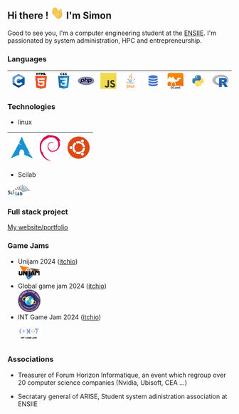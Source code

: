 ## Hi there ! <img  src="https://raw.githubusercontent.com/ABSphreak/ABSphreak/master/gifs/Hi.gif" width="30px">   I'm Simon

Good to see you, I'm a computer engineering student at the [ENSIIE](https://ensiie.fr). I'm passionated by system administration, HPC and entrepreneurship.

### Languages

<img title="C" alt="C" width="50px" src="https://raw.githubusercontent.com/github/explore/master/topics/c/c.png">|<img alt="HTML" title="HTML" width="50px" src="https://raw.githubusercontent.com/github/explore/master/topics/html/html.png">|<img alt="CSS" title="CSS" width="50px" src="https://raw.githubusercontent.com/github/explore/master/topics/css/css.png">|<img alt="PHP" title="PHP" width="50px" src="https://raw.githubusercontent.com/github/explore/master/topics/php/php.png">|<img alt="JS" title="JavaScript" width="50px" src="https://raw.githubusercontent.com/github/explore/master/topics/javascript/javascript.png">|<img alt="Java" title="Java" width="50px" src="https://raw.githubusercontent.com/github/explore/master/topics/java/java.png">|<img alt="SQL" title="SQL" width="50px" src="https://raw.githubusercontent.com/github/explore/master/topics/sql/sql.png">|<img alt="Ocaml" title="Ocaml" width="50px" src="https://raw.githubusercontent.com/github/explore/master/topics/ocaml/ocaml.png">|<img title="Python" alt="Python" width="50px" src="https://raw.githubusercontent.com/github/explore/master/topics/python/python.png" />|<img title="R" alt="R" width="50px" src="https://raw.githubusercontent.com/github/explore/master/topics/r/r.png" />
|--|--|--|--|--|--|--|--|--|--|


### Technologies

- linux

<img title="arch" alt="arch" width="50px" src="images/arch.png">| <img title="debian" alt="debian" width="50px" src="images/debian.png">| <img title="ubuntu" alt="ubuntu" width="50px" src="images/ubuntu.png"> 
|--|--|--|


- Scilab  
<img title="scilab" alt="scilab" width="50px" src="images/scilab.png"> 

### Full stack project

[My website/portfolio](https://belier.iiens.net) 


### Game Jams

- Unijam 2024  ([itchio](https://mathieu-coutant.itch.io/alter-maze))  
<a href = https://c-19.fr/actualites/unijam-2023/><img title="unijam" alt="unijam" width="50px" src="images/unijam.jpg"> </a>
- Global game jam 2024 ([itchio](https://globalgamejam.org/games/2024/clown-fight-4))   
<a href=https://globalgamejam.org><img title="unijam" alt="unijam" width="50px" src="images/globalGJ.png"></a>
- INT Game Jam 2024  ([itchio](https://hermier-jules.itch.io/ivan-the-intruder))   
<a href=https://intgamejam.fr><img title="unijam" alt="unijam" width="50px" src="images/INTGamejam.png"></a>



### Associations

- Treasurer of Forum Horizon Informatique, an event which regroup over 20 computer science companies (Nvidia, Ubisoft, CEA ...)

<!-- <div align='center'>
<img title="arise" alt="arise" width="150px" src="images/FHI.png" >
</div> -->

- Secratary general of ARISE, Student system adinistration association at ENSIIE 

<!-- <div align='center'>
<img title="arise" alt="arise" width="150px" src="images/arise.png" >
</div> -->
